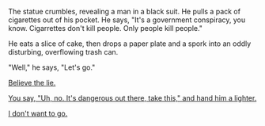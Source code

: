 The statue crumbles, revealing a man in a black suit.
He pulls a pack of cigarettes out of his pocket.
He says, "It's a government conspiracy, you know.
Cigarrettes don't kill people. Only people kill people."

He eats a slice of cake, then drops a paper plate and
a spork into an oddly disturbing, overflowing trash can.

"Well," he says, "Let's go."

[Believe the lie.](believe/believe.md)

[You say, "Uh, no. It's dangerous out there, take this," and hand him a lighter.](../the-cake/dangerous/dangerous.md)

[I don't want to go.](../dont-blink/dont-want-to/dont-want-to.md)